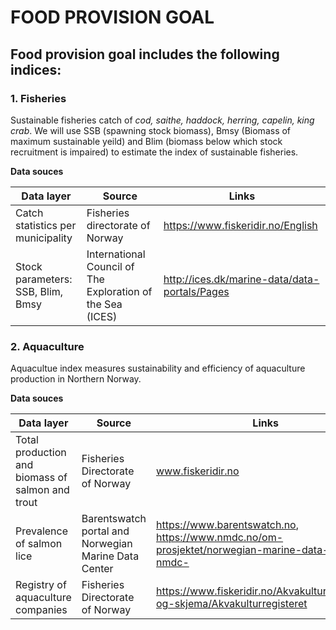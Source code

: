 # FOOD PROVISION GOAL
 
## Food provision goal includes the following indices:
 
### 1. Fisheries
Sustainable fisheries catch of *cod, saithe, haddock, herring, capelin, king crab*. 
We will use SSB (spawning stock biomass), Bmsy (Biomass of maximum sustainable yeild) and Blim (biomass below which stock recruitment is impaired) to estimate the index of sustainable fisheries.
 
 **Data souces**
          
Data layer    | Source       | Links
------------- | -------------|--------
Catch statistics per municipality | Fisheries directorate of Norway | https://www.fiskeridir.no/English
Stock parameters: SSB, Blim, Bmsy | International Council of The Exploration of the Sea (ICES)| http://ices.dk/marine-data/data-portals/Pages


### 2.  Aquaculture
Aquacultue index measures sustainability and efficiency of aquaculture production in Northern Norway.
 
  **Data souces**
  
Data layer    | Source       | Links
------------- | -------------|--------
Total production and biomass of salmon and trout | Fisheries Directorate of Norway | www.fiskeridir.no
Prevalence of salmon lice |Barentswatch portal and Norwegian Marine Data Center |https://www.barentswatch.no, https://www.nmdc.no/om-prosjektet/norwegian-marine-data-centre-nmdc-
Registry of aquaculture companies|Fisheries Directorate of Norway|https://www.fiskeridir.no/Akvakultur/Registre-og-skjema/Akvakulturregisteret

 

